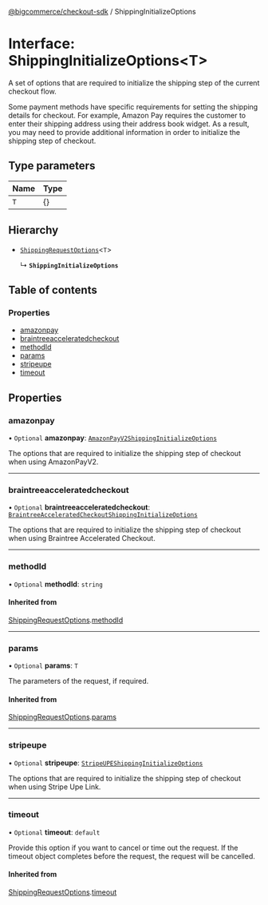 [@bigcommerce/checkout-sdk](../README.md) / ShippingInitializeOptions

# Interface: ShippingInitializeOptions<T\>

A set of options that are required to initialize the shipping step of the
current checkout flow.

Some payment methods have specific requirements for setting the shipping
details for checkout. For example, Amazon Pay requires the customer to enter
their shipping address using their address book widget. As a result, you may
need to provide additional information in order to initialize the shipping
step of checkout.

## Type parameters

| Name | Type |
| :------ | :------ |
| `T` | {} |

## Hierarchy

- [`ShippingRequestOptions`](ShippingRequestOptions.md)<`T`\>

  ↳ **`ShippingInitializeOptions`**

## Table of contents

### Properties

- [amazonpay](ShippingInitializeOptions.md#amazonpay)
- [braintreeacceleratedcheckout](ShippingInitializeOptions.md#braintreeacceleratedcheckout)
- [methodId](ShippingInitializeOptions.md#methodid)
- [params](ShippingInitializeOptions.md#params)
- [stripeupe](ShippingInitializeOptions.md#stripeupe)
- [timeout](ShippingInitializeOptions.md#timeout)

## Properties

### amazonpay

• `Optional` **amazonpay**: [`AmazonPayV2ShippingInitializeOptions`](AmazonPayV2ShippingInitializeOptions.md)

The options that are required to initialize the shipping step of checkout
when using AmazonPayV2.

___

### braintreeacceleratedcheckout

• `Optional` **braintreeacceleratedcheckout**: [`BraintreeAcceleratedCheckoutShippingInitializeOptions`](BraintreeAcceleratedCheckoutShippingInitializeOptions.md)

The options that are required to initialize the shipping step of checkout
when using Braintree Accelerated Checkout.

___

### methodId

• `Optional` **methodId**: `string`

#### Inherited from

[ShippingRequestOptions](ShippingRequestOptions.md).[methodId](ShippingRequestOptions.md#methodid)

___

### params

• `Optional` **params**: `T`

The parameters of the request, if required.

#### Inherited from

[ShippingRequestOptions](ShippingRequestOptions.md).[params](ShippingRequestOptions.md#params)

___

### stripeupe

• `Optional` **stripeupe**: [`StripeUPEShippingInitializeOptions`](StripeUPEShippingInitializeOptions.md)

The options that are required to initialize the shipping step of checkout
when using Stripe Upe Link.

___

### timeout

• `Optional` **timeout**: `default`

Provide this option if you want to cancel or time out the request. If the
timeout object completes before the request, the request will be
cancelled.

#### Inherited from

[ShippingRequestOptions](ShippingRequestOptions.md).[timeout](ShippingRequestOptions.md#timeout)
